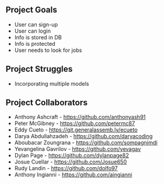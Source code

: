 ## Project Goals
- User can sign-up
- User can login
- Info is stored in DB
- Info is protected
- User needs to look for jobs

## Project Struggles
- Incorporating multiple models

## Project Collaborators
- Anthony Ashcraft - https://github.com/anthonyash91
- Peter McGibney - https://github.com/petermc87
- Eddy Cueto - https://git.generalassemb.ly/ecueto
- Darya Abdullahzadeh - https://github.com/daryacoding
- Aboubacar Zoungrana - https://github.com/sompagnimdi
- Yevangelina Gavrilov - https://github.com/yevagav
- Dylan Page - https://github.com/dylanpage82
- Josue Cuellar - https://github.com/Josue650
- Rudy Landin - https://github.com/dolfo97
- Anthony Ingianni - https://github.com/aingianni